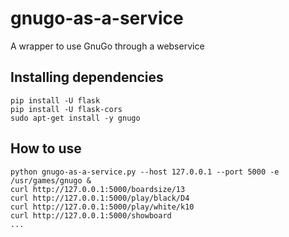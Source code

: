# gnugo-as-a-service
A wrapper to use GnuGo through a webservice

## Installing dependencies

    pip install -U flask
    pip install -U flask-cors
    sudo apt-get install -y gnugo

## How to use

    python gnugo-as-a-service.py --host 127.0.0.1 --port 5000 -e /usr/games/gnugo &
    curl http://127.0.0.1:5000/boardsize/13
    curl http://127.0.0.1:5000/play/black/D4
    curl http://127.0.0.1:5000/play/white/k10
    curl http://127.0.0.1:5000/showboard
    ...
